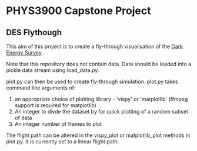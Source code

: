 # PHYS3900 Capstone Project
## DES Flythough 

This aim of this project is to create a fly-through visualisation of the [Dark Energy Survey](https://www.darkenergysurvey.org/the-des-project/overview/). 

Note that this repository does not contain data. Data should be loaded into a pickle data stream using load_data.py. 

plot.py can then be used to create fly-through simulation. plot.py takes command line arguments of: 
1. an appropriate choice of plotting library - 'vispy' or 'matplotlib' (ffmpeg support is required for matplotlib)
2. An integer to divde the dataset by for quick plotting of a random subset of data
3. An integer number of frames to plot

The flight path can be altered in the vispy_plot or matplotlib_plot methods in plot.py. It is currently set to a linear flight path.
